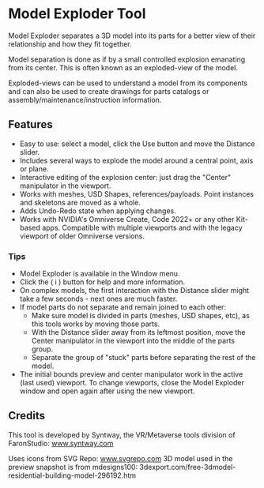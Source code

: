 # Model Exploder Tool
Model Exploder separates a 3D model into its parts for a better view of their relationship and how they fit together.

Model separation is done as if by a small controlled explosion emanating from its center. This is often known as an exploded-view of the model.

Exploded-views can be used to understand a model from its components and can also be used to create drawings for parts catalogs or assembly/maintenance/instruction information.


## Features
- Easy to use: select a model, click the Use button and move the Distance slider.
- Includes several ways to explode the model around a central point, axis or plane.
- Interactive editing of the explosion center: just drag the "Center" manipulator in the viewport.
- Works with meshes, USD Shapes, references/payloads. Point instances and skeletons are moved as a whole.
- Adds Undo-Redo state when applying changes.
- Works with NVIDIA's Omniverse Create, Code 2022+ or any other Kit-based apps. Compatible with multiple viewports and with the legacy viewport of older Omniverse versions.


### Tips
- Model Exploder is available in the Window menu.
- Click the ( i ) button for help and more information.
- On complex models, the first interaction with the Distance slider might take a few seconds - next ones are much faster.
- If model parts do not separate and remain joined to each other:
  - Make sure model is divided in parts (meshes, USD shapes, etc), as this tools works by moving those parts.
  - With the Distance slider away from its leftmost position, move the Center manipulator in the viewport into the middle of the parts group.
  - Separate the group of "stuck" parts before separating the rest of the model.
- The initial bounds preview and center manipulator work in the active (last used) viewport. To change viewports, close the Model Exploder window and open again after using the new viewport.


## Credits
This tool is developed by Syntway, the VR/Metaverse tools division of FaronStudio: www.syntway.com

Uses icons from SVG Repo: www.svgrepo.com
3D model used in the preview snapshot is from mdesigns100: 3dexport.com/free-3dmodel-residential-building-model-296192.htm


